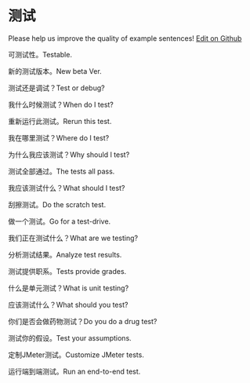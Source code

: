 # 测试

Please help us improve the quality of example sentences! [Edit on Github](https://github.com/jiyushe/jiyu-example-sentence-source/blob/main/chinese/ceshi.md)

<p><span class="chinese">可测试性。</span><span class="english">Testable.</span></p>

<p><span class="chinese">新的测试版本。</span><span class="english">New beta Ver.</span></p>

<p><span class="chinese">测试还是调试？</span><span class="english">Test or debug?</span></p>

<p><span class="chinese">我什么时候测试？</span><span class="english">When do I test?</span></p>

<p><span class="chinese">重新运行此测试。</span><span class="english">Rerun this test.</span></p>

<p><span class="chinese">我在哪里测试？</span><span class="english">Where do I test?</span></p>

<p><span class="chinese">为什么我应该测试？</span><span class="english">Why should I test?</span></p>

<p><span class="chinese">测试全部通过。</span><span class="english">The tests all pass.</span></p>

<p><span class="chinese">我应该测试什么？</span><span class="english">What should I test?</span></p>

<p><span class="chinese">刮擦测试。</span><span class="english">Do the scratch test.</span></p>

<p><span class="chinese">做一个测试。</span><span class="english">Go for a test-drive.</span></p>

<p><span class="chinese">我们正在测试什么？</span><span class="english">What are we testing?</span></p>

<p><span class="chinese">分析测试结果。</span><span class="english">Analyze test results.</span></p>

<p><span class="chinese">测试提供职系。</span><span class="english">Tests provide grades.</span></p>

<p><span class="chinese">什么是单元测试？</span><span class="english">What is unit testing?</span></p>

<p><span class="chinese">应该测试什么？</span><span class="english">What should you test?</span></p>

<p><span class="chinese">你们是否会做药物测试？</span><span class="english">Do you do a drug test?</span></p>

<p><span class="chinese">测试你的假设。</span><span class="english">Test your assumptions.</span></p>

<p><span class="chinese">定制JMeter测试。</span><span class="english">Customize JMeter tests.</span></p>

<p><span class="chinese">运行端到端测试。</span><span class="english">Run an end-to-end test.</span></p>

